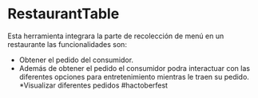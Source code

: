 # RestaurantTable

Esta herramienta integrara la parte de recolección de menú en un restaurante las funcionalidades son:

* Obtener el pedido del consumidor.
* Además de obtener el pedido el consumidor podra interactuar con las diferentes opciones para entretenimiento mientras le traen su pedido.
*Visualizar diferentes pedidos
#hactoberfest
